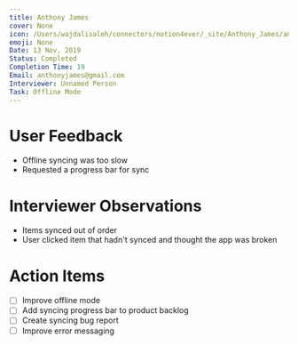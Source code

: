 ```yaml
---
title: Anthony James
cover: None
icon: /Users/wajdalisaleh/connectors/notion4ever/_site/Anthony_James/anthony-james.png
emoji: None
Date: 13 Nov, 2019
Status: Completed
Completion Time: 19
Email: anthonyjames@gmail.com
Interviewer: Unnamed Person
Task: Offline Mode
---
```


# User Feedback

* Offline syncing was too slow
* Requested a progress bar for sync

# Interviewer Observations

* Items synced out of order
* User clicked item that hadn't synced and thought the app was broken

# Action Items

- [ ] Improve offline mode
- [ ] Add syncing progress bar to product backlog
- [ ] Create syncing bug report
- [ ] Improve error messaging